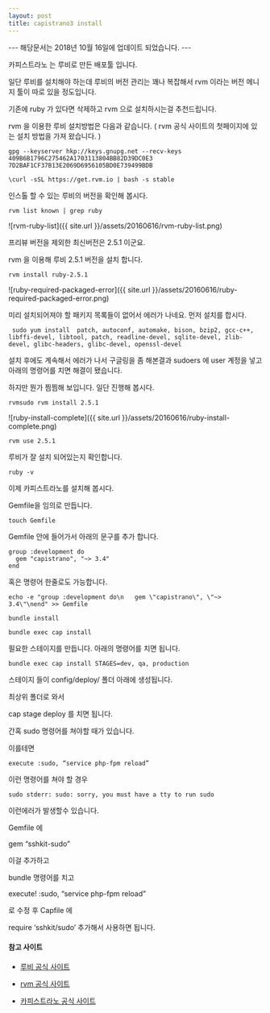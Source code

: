 ```yaml
---
layout: post
title: capistrano3 install
---
```


--- 해당문서는 2018년 10월 16일에 업데이트 되었습니다. --- 


카피스트라노 는 루비로 만든 배포툴 입니다. 

일단 루비를 설치해야 하는데 루비의 버전 관리는 꽤나 복잡해서 rvm 이라는 버전 메니지 툴이 따로 있을 정도입니다.

기존에 ruby 가 있다면 삭제하고 rvm 으로 설치하시는걸 추천드립니다. 

rvm 을 이용한 루비 설치방법은 다음과 같습니다. ( rvm 공식 사이트의 첫페이지에 있는 설치 방법을 가져 왔습니다. )

```
gpg --keyserver hkp://keys.gnupg.net --recv-keys 409B6B1796C275462A1703113804BB82D39DC0E3 7D2BAF1CF37B13E2069D6956105BD0E739499BDB
``` 

```
\curl -sSL https://get.rvm.io | bash -s stable
``` 

인스톨 할 수 있는 루비의 버전을 확인해 봅시다.

```
rvm list known | grep ruby
```

![rvm-ruby-list]({{ site.url }}/assets/20160616/rvm-ruby-list.png)
 

프리뷰 버전을 제외한 최신버전은 2.5.1 이군요.

rvm 을 이용해 루비 2.5.1 버전을 설치 합니다.

```
rvm install ruby-2.5.1
``` 

![ruby-required-packaged-error]({{ site.url }}/assets/20160616/ruby-required-packaged-error.png)

미리 설치되어져야 할 패키지 목록들이 없어서 에러가 나네요. 먼저 설치를 합시다.

```
 sudo yum install  patch, autoconf, automake, bison, bzip2, gcc-c++, libffi-devel, libtool, patch, readline-devel, sqlite-devel, zlib-devel, glibc-headers, glibc-devel, openssl-devel
```

설치 후에도 계속해서 에러가 나서 구글링을 좀 해본결과 sudoers 에 user 계정을 넣고 아래의 명령어를 치면 해결이 됐습니다.

하지만 뭔가 찜찜해 보입니다. 일단 진행해 봅시다.

```
rvmsudo rvm install 2.5.1
```

![ruby-install-complete]({{ site.url }}/assets/20160616/ruby-install-complete.png)

```
rvm use 2.5.1
```

루비가 잘 설치 되어있는지 확인합니다.

```
ruby -v 
```

이제 카피스트라노를 설치해 봅시다.

Gemfile을 임의로 만듭니다.

```
touch Gemfile
```

Gemfile 안에 들어가서 아래의 문구를 추가 합니다.

```
group :development do
  gem "capistrano", "~> 3.4"
end
```

혹은 명령어 한줄로도 가능합니다.

```
echo -e "group :development do\n   gem \"capistrano\", \"~> 3.4\"\nend" >> Gemfile
```

```
bundle install
```

```
bundle exec cap install
```

필요한 스테이지를 만듭니다. 아래의 명령어를 치면 됩니다.

```
bundle exec cap install STAGES=dev, qa, production
```


스테이지 들이 config/deploy/ 폴더 아래에 생성됩니다.

최상위 폴더로 와서

cap stage deploy 를 치면 됩니다.

간혹 sudo 명령어를 쳐야할 때가 있습니다.

이를테면 

```
execute :sudo, “service php-fpm reload”
```

이런 명령어를 쳐야 할 경우

```
sudo stderr: sudo: sorry, you must have a tty to run sudo
```

이런에러가 발생할수 있습니다.

Gemfile 에

gem “sshkit-sudo”

이걸 추가하고

bundle 명령어를 치고

execute! :sudo, “service php-fpm reload”

로 수정 후 Capfile 에

require ‘sshkit/sudo’ 추가해서 사용하면 됩니다.


#### 참고 사이트

- [루비 공식 사이트](https://www.ruby-lang.org/ko/)

- [rvm 공식 사이트](https://rvm.io/)

- [카피스트라노 공식 사이트](https://capistranorb.com/documentation/getting-started/installation/)
